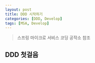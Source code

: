 ```yaml
---
layout: post
title: DDD 시작하기
categories: [DDD, Develop]
tags: [MSA, Develop]    
---
```

> 스프링 마이크로 서비스 코딩 공작소 참조

## DDD 첫걸음